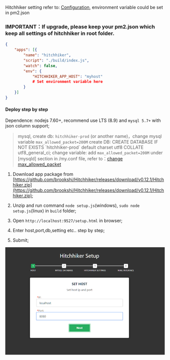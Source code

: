 Hitchhiker setting refer to: [Configuration](configuration.md), environment variable could be set in pm2.json

### IMPORTANT：If upgrade, please keep your pm2.json which keep all settings of hitchhiker in root folder.

```json
{
    "apps": [{
        "name": "hitchhiker",
        "script": "./build/index.js",
        "watch": false,
        "env": {
            "HITCHHIKER_APP_HOST": "myhost"
            # Set environment variable here
        }
    }]
}
```

#### Deploy step by step

Dependence: nodejs 7.60+, recommend use LTS (8.9) and `mysql 5.7+` with json column support;

> mysql, create db: `hitchhiker-prod` (or another name)，change mysql variable `max_allowed_packet=200M`
> create DB: CREATE DATABASE IF NOT EXISTS \`hitchhiker-prod\` default charset utf8 COLLATE utf8_general_ci;
> change variable: add `max_allowed_packet=200M` under [mysqld] section in /my.conf file, refer to：[change max_allowed_packet](https://stackoverflow.com/questions/8062496/how-to-change-max-allowed-packet-size)

1. Download app package from [https://github.com/brookshi/Hitchhiker/releases/download/v0.12.1/Hitchhiker.zip](https://github.com/brookshi/Hitchhiker/releases/download/v0.12.1/Hitchhiker.zip);

2. Unzip and run command `node setup.js`(windows), `sudo node setup.js`(linux) in `build` folder;

3. Open `http://localhost:9527/setup.html` in browser;

4. Enter host,port,db,setting etc.. step by step;

5. Submit;

![](https://raw.githubusercontent.com/brookshi/images/master/Hitchhiker/setup.png)